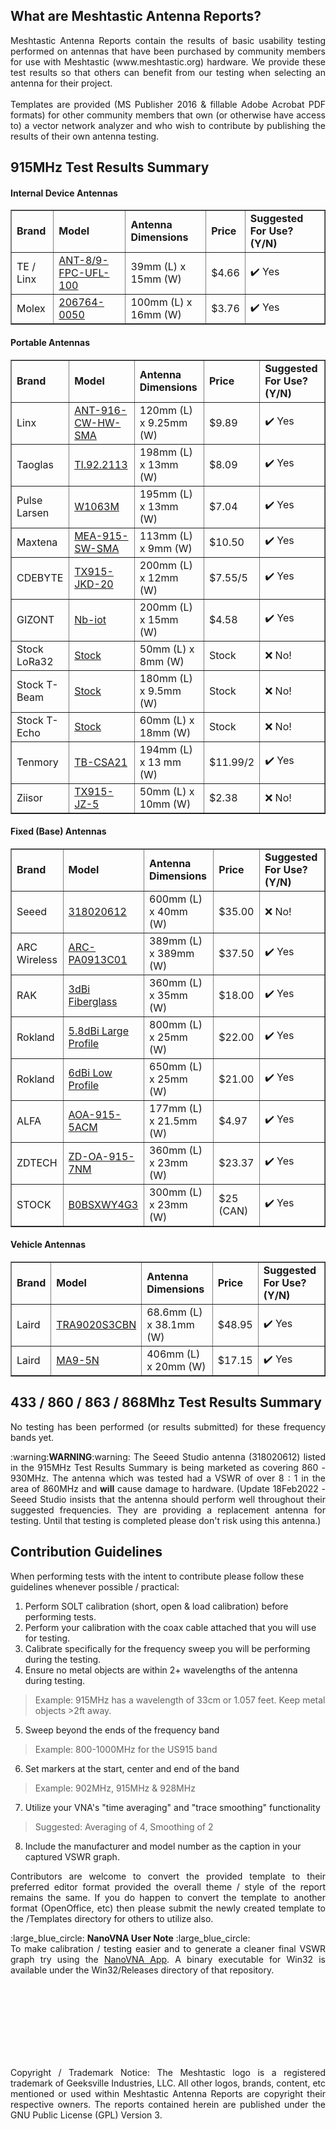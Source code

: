 ## What are Meshtastic Antenna Reports?

<p align=justify> Meshtastic Antenna Reports contain the results of basic usability testing performed on antennas that have been purchased by community members for use with Meshtastic (www.meshtastic.org) hardware. We provide these test results so that others can benefit from our testing when selecting an antenna for their project.<br><br>Templates are provided (MS Publisher 2016 & fillable Adobe Acrobat PDF formats) for other community members that own (or otherwise have access to) a vector network analyzer and who wish to contribute by publishing the results of their own antenna testing.</p>

## 915MHz Test Results Summary

#### Internal Device Antennas

<table width=100% border="1" style="text-align: left">
			<tr>
                <td><b>Brand</b></td>
				<td><b>Model</b></td>
				<td><b>Antenna Dimensions</b></td>
				<td><b>Price</b></td>
				<td><b>Suggested For Use? (Y/N)</b></td>
			</tr>
			<tr>
				<td>TE / Linx</td>
				<td><a href="PDFs/ANT-89-FPC-UFL-100.pdf">ANT-8/9-FPC-UFL-100</a></td>
				<td>39mm (L) x 15mm (W)</td>
				<td>$4.66</td>
				<td>✔️ Yes</td>
			</tr>
			<tr>
				<td>Molex</td>
				<td><a href="PDFs/206764-0050.pdf">206764-0050</a></td>
				<td>100mm (L) x 16mm (W)</td>
				<td>$3.76</td>
				<td>✔️ Yes</td>
			</tr>
		</table>

#### Portable Antennas

<table border="1" style="width: 100%; text-align: left">
			<tr>
                		<td><b>Brand</b></td>
				<td><b>Model</b></td>
				<td><b>Antenna Dimensions</b></td>
				<td><b>Price</b></td>
				<td><b>Suggested For Use? (Y/N)</b></td>
			</tr>
			<tr>
				<td>Linx</td>
				<td><a href="PDFs/ANT-916-CW-HW-SMA.pdf">ANT-916-CW-HW-SMA</a></td>
				<td>120mm (L) x 9.25mm (W)</td>
				<td>$9.89 </td>
				<td>✔️ Yes</td>
			</tr>
			<tr>
				<td>Taoglas</td>
				<td><a href="PDFs/TI.92.2113.pdf">TI.92.2113</a></td>
				<td>198mm (L) x 13mm (W)</td>
				<td>$8.09</td>
				<td>✔️ Yes</td>
			</tr>
			<tr>
				<td>Pulse Larsen</td>
				<td><a href="PDFs/W1063M.pdf">W1063M</a></td>
				<td>195mm (L) x 13mm (W)</td>
				<td>$7.04</td>
				<td>✔️ Yes</td>
			</tr>
			<tr>
				<td>Maxtena</td>
				<td><a href="PDFs/MEA-915-SW-SMA.pdf">MEA-915-SW-SMA</a></td>
				<td>113mm (L) x 9mm (W)</td>
				<td>$10.50</td>
				<td>✔️ Yes</td>
			</tr>
			<tr>
				<td>CDEBYTE</td>
				<td><a href="PDFs/CDEBYTE_TX915-JKD-20.pdf">TX915-JKD-20</a></td>
				<td>200mm (L) x 12mm (W)</td>
				<td>$7.55/5</td>
				<td>✔️ Yes</td>
			</tr>
			<tr>
				<td>GIZONT</td>
				<td><a href="PDFs/Gizont_Nb-iot.pdf">Nb-iot</a></td>
				<td>200mm (L) x 15mm (W)</td>
				<td>$4.58</td>
				<td>✔️ Yes</td>
			</tr>
			<tr>
				<td>Stock LoRa32</td>
				<td><a href="PDFs/Stock_LoRa32V21161.pdf">Stock</a></td>
				<td>50mm (L) x 8mm (W)</td>
				<td>Stock</td>
				<td>❌ No!</td>
			</tr>
			<tr>
				<td>Stock T-Beam</td>
				<td><a href="PDFs/Stock_T-Beam.pdf">Stock</a></td>
				<td>180mm (L) x 9.5mm (W)</td>
				<td>Stock</td>
				<td>❌ No!</td>
			</tr>
			<tr>
				<td>Stock T-Echo</td>
				<td><a href="PDFs/Stock_T-Echo.pdf">Stock</a></td>
				<td>60mm (L) x 18mm (W)</td>
				<td>Stock</td>
				<td>❌ No!</td>
			</tr>
			<tr>
				<td>Tenmory</td>
				<td><a href="PDFs/Tenmory_TB-CSA21.pdf">TB-CSA21</a></td>
				<td>194mm (L) x 13 mm (W)</td>
				<td>$11.99/2</td>
				<td>✔️ Yes</td>
			</tr>
			<tr>
				<td>Ziisor</td>
				<td><a href="PDFs/Ziisor_TX915-JZ-5.pdf">TX915-JZ-5</a></td>
				<td>50mm (L) x 10mm (W)</td>
				<td>$2.38</td>
				<td>❌ No!</td>
			</tr>
		</table>

#### Fixed (Base) Antennas

<table border="1" style="text-align: left">
			<tr>
                		<td><b>Brand</b></td>
				<td><b>Model</b></td>
				<td><b>Antenna Dimensions</b></td>
				<td><b>Price</b></td>
				<td><b>Suggested For Use? (Y/N)</b></td>
			</tr>
			<tr>
				<td>Seeed</td>
				<td><a href="PDFs/318020612.pdf">318020612</a></td>
				<td>600mm (L) x 40mm (W)</td>
				<td>$35.00 </td>
				<td>❌ No!</td>
			</tr>
			<tr>
				<td>ARC Wireless</td>
				<td><a href="PDFs/ARC-PA0913C01.pdf">ARC-PA0913C01</a></td>
				<td>389mm (L) x 389mm (W)</td>
				<td>$37.50</td>
				<td>✔️ Yes</td>
			</tr>
			<tr>
				<td>RAK</td>
				<td><a href="PDFs/RAK-3dBi.pdf">3dBi Fiberglass</a></td>
				<td>360mm (L) x 35mm (W)</td>
				<td>$18.00</td>
				<td>✔️ Yes</td>
			</tr>
			<tr>
				<td>Rokland</td>
				<td><a href="PDFs/Rockland-5_8dBi-Large-Profile.pdf">5.8dBi Large Profile</a></td>
				<td>800mm (L) x 25mm (W)</td>
				<td>$22.00</td>
				<td>✔️ Yes</td>
			</tr>
			<tr>
				<td>Rokland</td>
				<td><a href="PDFs/Rockland-6dBi-Low-Profile.pdf">6dBi Low Profile</a></td>
				<td>650mm (L) x 25mm (W)</td>
				<td>$21.00</td>
				<td>✔️ Yes</td>
			</tr>
			<tr>
				<td>ALFA</td>
				<td><a href="PDFs/AOA-915-5ACM.pdf">AOA-915-5ACM</a></td>
				<td>177mm (L) x 21.5mm (W)</td>
				<td>$4.97</td>
				<td>✔️ Yes</td>
			</tr>
			<tr>
				<td>ZDTECH</td>
				<td><a href="PDFs/ZDTECH-ZD-OA-915-7NM.pdf">ZD-OA-915-7NM</a></td>
				<td>360mm (L) x 23mm (W)</td>
				<td>$23.37</td>
				<td>✔️ Yes</td>
			</tr>
			<tr>
				<td>STOCK</td>
				<td><a href="PDFs/B0BSXWY4G3.pdf">B0BSXWY4G3</a></td>
				<td>300mm (L) x 23mm (W)</td>
				<td>$25 (CAN)</td>
				<td>✔️ Yes</td>
			</tr>
		</table>

#### Vehicle Antennas

<table width=100% border="1" style="text-align: left">
			<tr>
                <td><b>Brand</b></td>
				<td><b>Model</b></td>
				<td><b>Antenna Dimensions</b></td>
				<td><b>Price</b></td>
				<td><b>Suggested For Use? (Y/N)</b></td>
			</tr>
			<tr>
				<td>Laird</td>
				<td><a href="PDFs/TRA9020S3CBN.pdf">TRA9020S3CBN</a></td>
				<td>68.6mm (L) x 38.1mm (W)</td>
				<td>$48.95</td>
				<td>✔️ Yes</td>
			</tr>
			<tr>
				<td>Laird</td>
				<td><a href="PDFs/MA9-5N.pdf">MA9-5N</a></td>
				<td>406mm (L) x 20mm (W)</td>
				<td>$17.15</td>
				<td>✔️ Yes</td>
			</tr>
		</table>

## 433 / 860 / 863 / 868Mhz Test Results Summary

<p align=justify>No testing has been performed (or results submitted) for these frequency bands yet.</p>
<p align=justify>:warning:<B>WARNING</b>:warning: The Seeed Studio antenna (318020612) listed in the 915MHz Test Results Summary is being marketed as covering 860 - 930MHz. The antenna which was tested had a VSWR of over 8 : 1 in the area of 860MHz and <b>will</b> cause damage to hardware. (Update 18Feb2022 - Seeed Studio insists that the antenna should perform well throughout their suggested frequencies. They are providing a replacement antenna for testing. Until that testing is completed please don't risk using this antenna.)</p>

## Contribution Guidelines

When performing tests with the intent to contribute please follow these guidelines whenever possible / practical: 

1. Perform SOLT calibration (short, open & load calibration) before performing tests.
2. Perform your calibration with the coax cable attached that you will use for testing.
3. Calibrate specifically for the frequency sweep you will be performing during the testing.
4. Ensure no metal objects are within 2+ wavelengths of the antenna during testing.
> Example: 915MHz has a wavelength of 33cm or 1.057 feet. Keep metal objects >2ft away.
5. Sweep beyond the ends of the frequency band
> Example: 800-1000MHz for the US915 band
6. Set markers at the start, center and end of the band
> Example: 902MHz, 915MHz & 928MHz
7. Utilize your VNA's "time averaging" and "trace smoothing" functionality
> Suggested: Averaging of 4, Smoothing of 2
8. Include the manufacturer and model number as the caption in your captured VSWR graph.

<p align=justify>Contributors are welcome to convert the provided template to their preferred editor format provided the overall theme / style of the report remains the same. If you do happen to convert the template to another format (OpenOffice, etc) then please submit the newly created template to the /Templates directory for others to utilize also. </p>
<p align=justify>:large_blue_circle: <b>NanoVNA User Note</b> :large_blue_circle:<br> To make calibration / testing easier and to generate a cleaner final VSWR graph try using the <a href="http://github.com/OneOfEleven/NanoVNA-App">NanoVNA App</a>. A binary executable for Win32 is available under the Win32/Releases directory of that repository.</p>

<br>
<br>
<br>
<br>
<br>
<br>
<br>

<p align=justify>Copyright / Trademark Notice: The Meshtastic logo is a registered trademark of Geeksville Industries, LLC. All other logos, brands, content, etc mentioned or used within Meshtastic Antenna Reports are copyright their respective owners. The reports contained herein are published under the GNU Public License (GPL) Version 3. </p>
